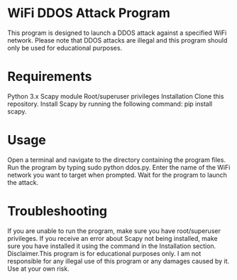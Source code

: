 # WiFi DDOS Attack Program
This program is designed to launch a DDOS attack against a specified WiFi network. Please note that DDOS attacks are illegal and this program should only be used for educational purposes.

# Requirements
  Python 3.x
  Scapy module
  Root/superuser privileges
  Installation
  Clone this repository.
  Install Scapy by running the following command: pip install scapy.

# Usage
Open a terminal and navigate to the directory containing the program files.
Run the program by typing sudo python ddos.py.
Enter the name of the WiFi network you want to target when prompted.
Wait for the program to launch the attack.

# Troubleshooting
If you are unable to run the program, make sure you have root/superuser privileges.
If you receive an error about Scapy not being installed, make sure you have installed it using the command in the Installation section.
Disclaimer.This program is for educational purposes only. I am not responsible for any illegal use of this program or any damages caused by it. Use at your own risk.




